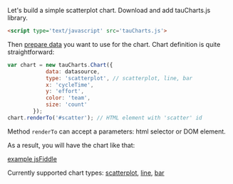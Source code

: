 Let's build a simple scatterplot chart. Download and add tauCharts.js library.

```html
<script type='text/javascript' src='tauCharts.js'>
```
Then [prepare data](../datasource/readme.md) you want to use for the chart. Chart definition is quite straightforward:

```javascript
var chart = new tauCharts.Chart({
            data: datasource,
            type: 'scatterplot', // scatterplot, line, bar
            x: 'cycleTime',
            y: 'effort',
            color: 'team',
            size: 'count'
        });
chart.renderTo('#scatter'); // HTML element with 'scatter' id
```
Method `renderTo` can accept a parameters: html selector or DOM element.

As a result, you will have the chart like that:

[example jsFiddle](http://jsfiddle.net/taucharts/6m31vccv/)


Currently supported chart types: [scatterplot](scatterplot.md), [line](line.md), [bar](bar.md)

